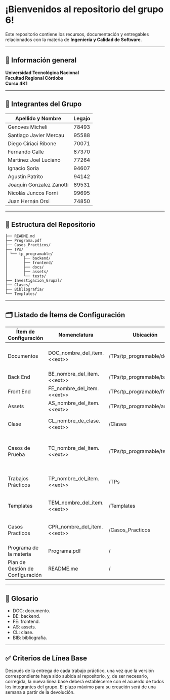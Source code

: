 # ¡Bienvenidos al repositorio del grupo 6!

Este repositorio contiene los recursos, documentación y entregables relacionados con la materia de **Ingeniería y Calidad de Software**.

---

## 🏫 Información general
**Universidad Tecnológica Nacional**  
**Facultad Regional Córdoba**  
**Curso 4K1** 
  

---

## 📌 Integrantes del Grupo

| Apellido y Nombre            | Legajo |
|------------------------------|--------|
| Genoves Micheli              | 78493  |
| Santiago Javier Mercau       | 95588  |
| Diego Ciriaci Ribone         | 70071  |
| Fernando Calle               | 87370  |
| Martínez Joel Luciano        | 77264  |
| Ignacio Soria                | 94607  |
| Agustín Patrito             | 94142  |
| Joaquín Gonzalez Zanotti     | 89531  |
| Nicolás Juncos Forni         | 99695  |
| Juan Hernán Orsi             | 74850  |


---

## 📂 Estructura del Repositorio

```
├── README.md
├── Programa.pdf
├── Casos_Practicos/
├── TPs/
│ └── tp_programable/
│       ├── backend/
│       ├── frontend/
│       ├── docs/
│       ├── assets/
│       └── tests/
├── Investigacion_Grupal/
├── Clases/
├── Bibliografia/
└── Templates/
```

---

## 🗂️ Listado de Ítems de Configuración
| Ítem de Configuración | Nomenclatura | Ubicación | Descripción breve |
|-----------------------|--------------|-----------|-------------------|
| Documentos                        | DOC_nombre_del_item.&lt;&lt;ext&gt;&gt;   | /TPs/tp_programable/docs      | Documentación relacionada al TP Programable |
| Back End                          | BE_nombre_del_item.&lt;&lt;ext&gt;&gt;    | /TPs/tp_programable/backend   | Artefactos de Backend |
| Front End                         | FE_nombre_del_item.&lt;&lt;ext&gt;&gt;    | /TPs/tp_programable/frontend  | Artefactos de Frontend |
| Assets                            | AS_nombre_del_item.&lt;&lt;ext&gt;&gt;    | /TPs/tp_programable/assets    | Recursos visuales |
| Clase                             | CL_nombre_de_clase.&lt;&lt;ext&gt;&gt;    | /Clases                       | Clases grabadas de la materia |
| Casos de Prueba                   | TC_nombre_del_item.&lt;&lt;ext&gt;&gt;    | /TPs/tp_programable/tests     | Casos de prueba relacionados al TP programable |
| Trabajos Prácticos                | TP_nombre_del_item.&lt;&lt;ext&gt;&gt;    | /TPs                          | Documentos relacionados a trabajos prácticos |
| Templates                         | TEM_nombre_del_item.&lt;&lt;ext&gt;&gt;   | /Templates                    | Plantillas varias relacionadas a la materia |
| Casos Practicos                   | CPR_nombre_del_item.&lt;&lt;ext&gt;&gt;   | /Casos_Practicos              | Casos practicos para practicar para los parciales |
| Programa de la materia            | Programa.pdf                              | /                             | Programa de la materia |
| Plan de Gestión de Configuración  | README.me                                 | /                             | Plan de Gestión de Configuración |




---

## 📖 Glosario
- DOC: documento.
- BE: backend.
- FE: frontend.
- AS: assets.
- CL: clase.
- BIB: bibliografia.

---

## ✅ Criterios de Línea Base
Después de la entrega de cada trabajo práctico, una vez que la versión correspondiente haya sido subida al repositorio, y, de ser necesario, corregida, la nueva línea base deberá establecerse con el acuerdo de todos los integrantes del grupo. El plazo máximo para su creación será de una semana a partir de la devolución.
